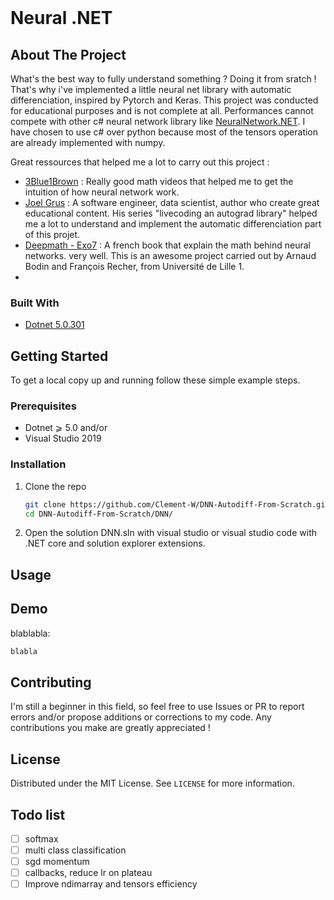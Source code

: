 <br />

<h1 align="left">Neural .NET</h1>



## About The Project

What's the best way to fully understand something ? Doing it from sratch ! 
That's why i've implemented a little neural net library with automatic differenciation, inspired by Pytorch and Keras. This project was conducted for educational purposes and is not complete at all. Performances cannot compete with other c# neural network library like [NeuralNetwork.NET](https://github.com/Sergio0694/NeuralNetwork.NET). I have chosen to use c# over python because most of the tensors operation are already implemented with numpy.

Great ressources that helped me a lot to carry out this project : 
* [3Blue1Brown](https://youtube.com/playlist?list=PLZHQObOWTQDNU6R1_67000Dx_ZCJB-3pi) : Really good math videos that helped me to get the intuition of how neural network work.
* [Joel Grus](https://youtube.com/playlist?list=PLeDtc0GP5ICldMkRg-DkhpFX1rRBNHTCs) : A software engineer, data scientist, author who create great educational content. His series "livecoding an autograd library" helped me a lot to understand and implement the automatic differenciation part of this projet.
* [Deepmath - Exo7](https://exo7math.github.io/deepmath-exo7/) : A french book that explain the math behind neural networks. very well. This is an awesome project carried out by Arnaud Bodin and François Recher, from Université de Lille 1.
*

### Built With

* [Dotnet 5.0.301](https://dotnet.microsoft.com/)


## Getting Started

To get a local copy up and running follow these simple example steps.

### Prerequisites

* Dotnet  ⩾ 5.0
and/or
* Visual Studio 2019

### Installation


1. Clone the repo
   ```sh
   git clone https://github.com/Clement-W/DNN-Autodiff-From-Scratch.git
   cd DNN-Autodiff-From-Scratch/DNN/
   ```
2. Open the solution DNN.sln with visual studio or visual studio code with .NET core and solution explorer extensions.


## Usage


## Demo


blablabla:
```py
blabla
```


<!-- CONTRIBUTING -->
## Contributing

I'm still a beginner in this field, so feel free to use Issues or PR to report errors and/or propose additions or corrections to my code. Any contributions you make are greatly appreciated !


<!-- LICENSE -->
## License

Distributed under the MIT License. See `LICENSE` for more information.


<!-- TODO LIST -->
## Todo list

- [ ] softmax
- [ ] multi class classification
- [ ] sgd momentum
- [ ] callbacks, reduce lr on plateau
- [ ] Improve ndimarray and tensors efficiency
